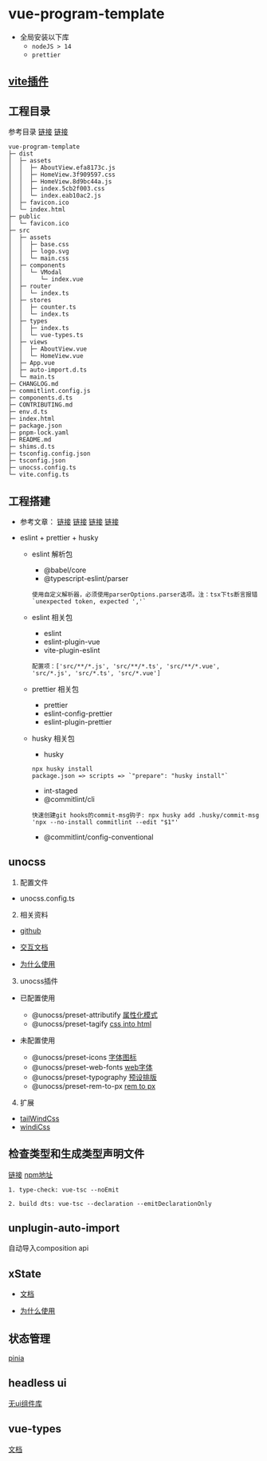 # vue-program-template

+ 全局安装以下库
    + `nodeJS > 14`
    + `prettier`

## [vite插件](https://juejin.cn/post/6998059092497399845)

## 工程目录
参考目录
[链接](https://github.com/alan2207/bulletproof-react)
[链接](https://github.com/antfu)

``` tree
vue-program-template
├─ dist
│  ├─ assets
│  │  ├─ AboutView.efa8173c.js
│  │  ├─ HomeView.3f909597.css
│  │  ├─ HomeView.8d9bc44a.js
│  │  ├─ index.5cb2f003.css
│  │  └─ index.eab10ac2.js
│  ├─ favicon.ico
│  └─ index.html
├─ public
│  └─ favicon.ico
├─ src
│  ├─ assets
│  │  ├─ base.css
│  │  ├─ logo.svg
│  │  └─ main.css
│  ├─ components
│  │  └─ VModal
│  │     └─ index.vue
│  ├─ router
│  │  └─ index.ts
│  ├─ stores
│  │  ├─ counter.ts
│  │  └─ index.ts
│  ├─ types
│  │  ├─ index.ts
│  │  └─ vue-types.ts
│  ├─ views
│  │  ├─ AboutView.vue
│  │  └─ HomeView.vue
│  ├─ App.vue
│  ├─ auto-import.d.ts
│  └─ main.ts
├─ CHANGLOG.md
├─ commitlint.config.js
├─ components.d.ts
├─ CONTRIBUTING.md
├─ env.d.ts
├─ index.html
├─ package.json
├─ pnpm-lock.yaml
├─ README.md
├─ shims.d.ts
├─ tsconfig.config.json
├─ tsconfig.json
├─ unocss.config.ts
└─ vite.config.ts
```

## 工程搭建

- 参考文章：
[链接](https://cn.vuejs.org/guide/quick-start.html#creating-a-vue-application)
[链接](https://segmentfault.com/a/1190000041954694)
[链接](https://juejin.cn/post/6951649464637636622#heading-15)
[链接](https://juejin.cn/post/7091667988163592222)

- eslint + prettier + husky
    - eslint 解析包
        - @babel/core
        - @typescript-eslint/parser
        ```
        使用自定义解析器，必须使用parserOptions.parser选项。注：tsx下ts断言报错`unexpected token, expected ','`
        ```

    - eslint 相关包
        - eslint
        - eslint-plugin-vue
        - vite-plugin-eslint
        ```
        配置项：['src/**/*.js', 'src/**/*.ts', 'src/**/*.vue', 'src/*.js', 'src/*.ts', 'src/*.vue']
        ```

    - prettier 相关包
        - prettier
        - eslint-config-prettier
        - eslint-plugin-prettier

    - husky 相关包
        - husky
        ```
        npx husky install
        package.json => scripts => `"prepare": "husky install"`
        ```
        - int-staged
        - @commitlint/cli
        ```
        快速创建git hooks的commit-msg钩子: npx husky add .husky/commit-msg 'npx --no-install commitlint --edit "$1"'
        ```
        - @commitlint/config-conventional

## unocss

1. 配置文件
- unocss.config.ts

2. 相关资料
- [github](https://github.com/unocss/unocss)

- [交互文档](https://uno.antfu.me/)

- [为什么使用](https://zhuanlan.zhihu.com/p/425814828)

3. unocss插件
- 已配置使用
    - @unocss/preset-attributify [属性化模式](https://github.com/unocss/unocss/tree/main/packages/preset-attributify)
    - @unocss/preset-tagify [css into html](https://github.com/unocss/unocss/tree/main/packages/preset-tagify)

- 未配置使用
    - @unocss/preset-icons [字体图标](https://github.com/unocss/unocss/tree/main/packages/preset-icons)
    - @unocss/preset-web-fonts [web字体](https://github.com/unocss/unocss/tree/main/packages/preset-web-fonts)
    - @unocss/preset-typography [预设排版](https://github.com/unocss/unocss/tree/main/packages/preset-typography)
    - @unocss/preset-rem-to-px [rem to px](https://github.com/unocss/unocss/tree/main/packages/preset-rem-to-px)

4. 扩展
- [tailWindCss](https://www.tailwindcss.cn/docs/padding)
- [windiCss](https://windicss.org/guide/)

## 检查类型和生成类型声明文件
[链接](https://cn.vuejs.org/guide/typescript/overview.html#ide-support)
[npm地址](https://www.npmjs.com/package/vue-tsc)
```vue-tsc
1. type-check: vue-tsc --noEmit

2. build dts: vue-tsc --declaration --emitDeclarationOnly

```

## unplugin-auto-import
自动导入composition api

## xState
+ [文档](https://xstate.js.org/docs)

+ [为什么使用]()

## 状态管理
[pinia](https://pinia.vuejs.org/)

## headless ui
[无ui组件库](https://headlessui.com/)

## vue-types
[文档](https://dwightjack.github.io/vue-types/guide/validators.html#native-validators)
